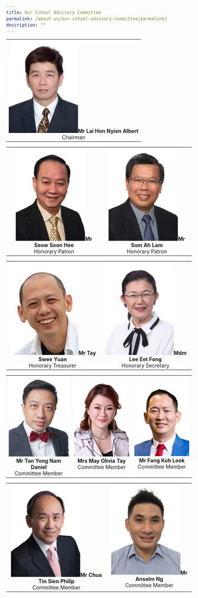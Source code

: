 ```yaml
---
title: Our School Advisory Committee
permalink: /about-us/our-school-advisory-committee/permalink/
description: ""
---
```

|  |
| :---: |
| <img src="/images/School%20Advisory%20Committee/mr_albert_lai-225x300.jpg" style="width:188px">**Mr  Lai Hon Nyien Albert**<br>Chairman |

|  |  |
| :---: | :---: |
| <img src="/images/School%20Advisory%20Committee/mr_seow_soon_hee-225x300.jpg" style="width:188px">**Mr Seow Soon Hee**<br>Honorary Patron | <img src="/images/School%20Advisory%20Committee/mr_sum_ah_lam-225x300.jpg" style="width:188px">**Mr Sum Ah Lam**<br>Honorary Patron |

|  |  |
| :---: | :---: |
| <img src="/images/School%20Advisory%20Committee/mr_tay_swee_yuan.png" style="width:188px">**Mr Tay Swee Yuan**<br>Honorary Treasurer | <img src="/images/School%20Advisory%20Committee/mdm_lee_eet_fong-225x300.jpg" style="width:188px">**Mdm Lee Eet Fong**<br>Honorary Secretary |

|  |  |  |
| :---: | :---: | :---: |
| <img src="/images/School%20Advisory%20Committee/mr_daniel_tan-225x300.jpg" style="width:188px">**Mr Tan Yong Nam Daniel**<br>Committee Member | <img src="/images/School%20Advisory%20Committee/mrs_may_olivia_tay-225x300.jpg" style="width:188px">**Mrs May Olivia Tay**<br>Committee Member | <img src="/images/School%20Advisory%20Committee/mr_fang_koh_look-225x300.jpg" style="width:188px">**Mr Fang Koh Look**<br>Committee Member |

|  |  |
| :---: | :---: |
| <img src="/images/School%20Advisory%20Committee/mr_philip_chua.png" style="width:188px">**Mr Chua Tin Sien Philip**<br>Committee Member | <img src="/images/School%20Advisory%20Committee/mr_anselm_ng.jpg" style="width:188px">**Mr Anselm Ng**<br>Committee Member |